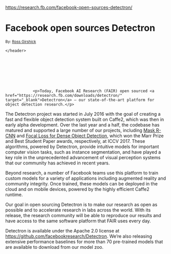 <a href="https://research.fb.com/facebook-open-sources-detectron/">https://research.fb.com/facebook-open-sources-detectron/</a><div id="articleHeader"><h1>Facebook open sources Detectron</h1></div>				<p><small>By: <a href="https://research.fb.com/people/girshick-ross/" target="_blank">Ross Girshick</a></small></p>
			
		
	</header>

	
				
		
		
			

			
				<p>Today, Facebook AI Research (FAIR) open sourced <a href="https://research.fb.com/downloads/detectron/" target="_blank">Detectron</a> — our state-of-the-art platform for object detection research.</p>
<p>The Detectron project was started in July 2016 with the goal of creating a fast and flexible object detection system built on Caffe2, which was then in early alpha development. Over the last year and a half, the codebase has matured and supported a large number of our projects, including <a href="https://arxiv.org/abs/1703.06870" target="_blank">Mask R-CNN</a> and <a href="https://arxiv.org/abs/1708.02002" target="_blank">Focal Loss for Dense Object Detection</a>, which won the Marr Prize and Best Student Paper awards, respectively, at ICCV 2017. These algorithms, powered by Detectron, provide intuitive models for important computer vision tasks, such as instance segmentation, and have played a key role in the unprecedented advancement of visual perception systems that our community has achieved in recent years.</p>
<p>Beyond research, a number of Facebook teams use this platform to train custom models for a variety of applications including augmented reality and community integrity. Once trained, these models can be deployed in the cloud and on mobile devices, powered by the highly efficient Caffe2 runtime.</p>
<p>Our goal in open sourcing Detectron is to make our research as open as possible and to accelerate research in labs across the world. With its release, the research community will be able to reproduce our results and have access to the same software platform that FAIR uses every day.</p>
<p>Detectron is available under the Apache 2.0 license at <a href="https://github.com/facebookresearch/Detectron" target="_blank">https://github.com/facebookresearch/Detectron</a>. We’re also releasing extensive performance baselines for more than 70 pre-trained models that are available to download from our model zoo.</p>
				
			